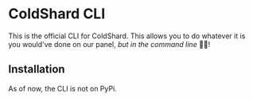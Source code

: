 # ColdShard CLI
This is the official CLI for ColdShard. This allows you to do whatever it is you would've done on our panel, *but in the command line* 🤯🎉!

## Installation
As of now, the CLI is not on PyPi.